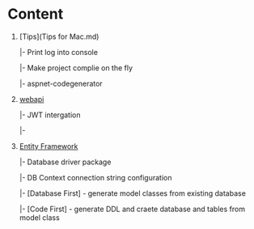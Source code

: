 # Content

1. [Tips](Tips for Mac.md)

   |- Print log into console

   |- Make project complie on the fly

   |- aspnet-codegenerator



2. [webapi](webapi.md)

   |- JWT intergation 

   |- 



3. [Entity Framework](EntityFramework.md)

   |- Database driver package

   |- DB Context connection string configuration

   |- [Database First] - generate model classes from existing database

   |- [Code First] - generate DDL and craete database and tables from model class